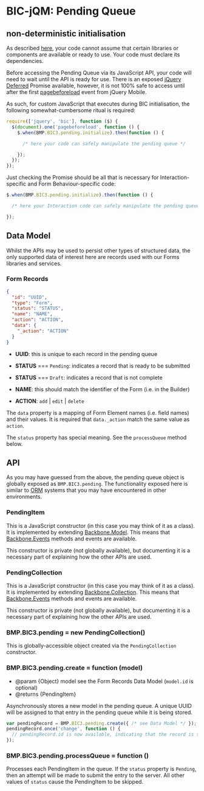 # BIC-jQM: Pending Queue

## non-deterministic initialisation

As described [here](requirejs.md), your code cannot assume that certain
libraries or components are available or ready to use. Your code must declare
its dependencies.

Before accessing the Pending Queue via its JavaScript API, your code will need
to wait until the API is ready for use. There is an exposed [jQuery Deferred](http://api.jquery.com/jQuery.Deferred/)
Promise available, however, it is not 100% safe to access until after the
first [pagebeforeload](http://api.jquerymobile.com/1.3/pagebeforeload/) event
from jQuery Mobile.

As such, for custom JavaScript that executes during BIC initialisation, the
following somewhat-cumbersome ritual is required:

```javascript
require(['jquery', 'bic'], function ($) {
  $(document).one('pagebeforeload', function () {
    $.when(BMP.BIC3.pending.initialize).then(function () {

      /* here your code can safely manipulate the pending queue */

    });
  });
});
```

Just checking the Promise should be all that is necessary for
Interaction-specific and Form Behaviour-specific code:

```javascript
$.when(BMP.BIC3.pending.initialize).then(function () {

  /* here your Interaction code can safely manipulate the pending queue */

});
```

## Data Model

Whilst the APIs may be used to persist other types of structured data, the only
supported data of interest here are records used with our Forms libraries and
services.

### Form Records

```json
{
  "id": "UUID",
  "type": "Form",
  "status": "STATUS",
  "name": "NAME",
  "action": "ACTION",
  "data": {
    "_action": "ACTION"
  }
}
```

- **UUID**: this is unique to each record in the pending queue

- **STATUS** === `Pending`: indicates a record that is ready to be submitted
- **STATUS** === `Draft`: indicates a record that is not complete

- **NAME**: this should match the identifier of the Form (i.e. in the Builder)
- **ACTION**: `add` | `edit` | `delete`

The `data` property is a mapping of Form Element names (i.e. field names) and
their values. It is required that `data._action` match the same value as
`action`.

The `status` property has special meaning. See the `processQueue` method below.

## API

As you may have guessed from the above, the pending queue object is globally
exposed as `BMP.BIC3.pending`. The functionality exposed here is similar to [ORM](http://en.wikipedia.org/wiki/Object-relational_mapping)
systems that you may have encountered in other environments.

### PendingItem

This is a JavaScript constructor (in this case you may think of it as a class).
It is implemented by extending [Backbone.Model](http://backbonejs.org/#Model).
This means that [Backbone.Events](http://backbonejs.org/#Events) methods and
events are available.

This constructor is private (not globally available), but documenting it is
a necessary part of explaining how the other APIs are used.

### PendingCollection

This is a JavaScript constructor (in this case you may think of it as a class).
It is implemented by extending [Backbone.Collection](http://backbonejs.org/#Collection).
This means that [Backbone.Events](http://backbonejs.org/#Events) methods and
events are available.

This constructor is private (not globally available), but documenting it is
a necessary part of explaining how the other APIs are used.

### BMP.BIC3.pending = new PendingCollection()

This is globally-accessible object created via the `PendingCollection`
constructor.

### BMP.BIC3.pending.create = function (model)

- @param {Object} model see the Form Records Data Model (`model.id` is optional)
- @returns {PendingItem}

Asynchronously stores a new model in the pending queue. A unique UUID will be
assigned to that entry in the pending queue while it is being stored.

```javascript
var pendingRecord = BMP.BIC3.pending.create({ /* see Data Model */ });
pendingRecord.once('change', function () {
  // pendingRecord.id is now available, indicating that the record is saved
});
```

### BMP.BIC3.pending.processQueue = function ()

Processes each PendingItem in the queue. If the `status` property is `Pending`,
then an attempt will be made to submit the entry to the server. All other values
of `status` cause the PendingItem to be skipped.
